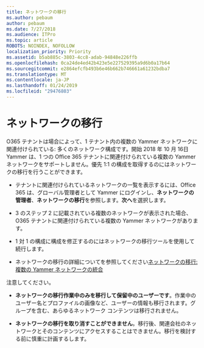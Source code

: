 ```yaml
---
title: ネットワークの移行
ms.author: pebaum
author: pebaum
ms.date: 7/27/2018
ms.audience: ITPro
ms.topic: article
ROBOTS: NOINDEX, NOFOLLOW
localization_priority: Priority
ms.assetid: b5ab885c-3803-4cc8-adab-94848e226ffb
ms.openlocfilehash: 0ca24de4ed42b423e5e227529395a9d6b0a17b64
ms.sourcegitcommit: e2864efcfb493b6e46b662b746661a61232bdba7
ms.translationtype: MT
ms.contentlocale: ja-JP
ms.lasthandoff: 01/24/2019
ms.locfileid: "29476803"
---
```

# <a name="network-migration"></a>ネットワークの移行

O365 テナントは場合によって、1 テナント内の複数の Yammer ネットワークに関連付けられている: 多くのネットワーク構成です。開始 2018 年 10 月 16日 Yammer は、1 つの Office 365 テナントに関連付けられている複数の Yammer ネットワークをサポートしません。優先 1:1 の構成を取得するのにはネットワークの移行を行うことができます。
  
- テナントに関連付けられているネットワークの一覧を表示するには、Office 365 は、グローバル管理者として Yammer にログインし、**ネットワークの管理者**、**ネットワークの移行**を参照します。**次へ**を選択します。
    
- 3 のステップ 2 に記載されている複数のネットワークが表示された場合、O365 テナントに関連付けられている複数の Yammer ネットワークがあります。
    
- 1 対 1 の構成に構成を修正するのにはネットワークの移行ツールを使用して続行します。
    
- ネットワークの移行の詳細についてを参照してください[ネットワークの移行: 複数の Yammer ネットワークの統合](https://support.office.com/article/a22c1b20-9231-4ce2-a916-392b1056d002)
    
注意してください。
  
- **ネットワークの移行作業中のみを移行して保留中のユーザーです**。作業中のユーザー名とプロファイルの画像など、ユーザーの情報も移行されます。グループを含む、あらゆるネットワーク コンテンツは移行されません。 
    
- **ネットワークの移行を取り消すことができません**。移行後、関連会社のネットワークとそのコンテンツにアクセスすることはできません。移行を検討する前に慎重に計画するします。 
    

